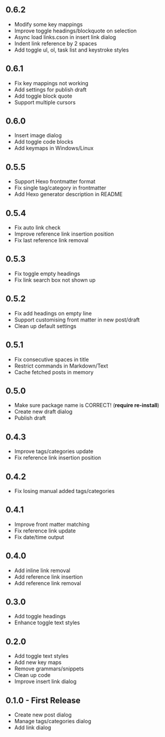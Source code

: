 ## 0.6.2

* Modify some key mappings
* Improve toggle headings/blockquote on selection
* Async load links.cson in insert link dialog
* Indent link reference by 2 spaces
* Add toggle ul, ol, task list and keystroke styles

## 0.6.1

* Fix key mappings not working
* Add settings for publish draft
* Add toggle block quote
* Support multiple cursors

## 0.6.0

* Insert image dialog
* Add toggle code blocks
* Add keymaps in Windows/Linux

## 0.5.5

* Support Hexo frontmatter format
* Fix single tag/category in frontmatter
* Add Hexo generator description in README

## 0.5.4

* Fix auto link check
* Improve reference link insertion position
* Fix last reference link removal

## 0.5.3

* Fix toggle empty headings
* Fix link search box not shown up

## 0.5.2

* Fix add headings on empty line
* Support customising front matter in new post/draft
* Clean up default settings

## 0.5.1

* Fix consecutive spaces in title
* Restrict commands in Markdown/Text
* Cache fetched posts in memory

## 0.5.0

* Make sure package name is CORRECT! (**require re-install**)
* Create new draft dialog
* Publish draft

## 0.4.3

* Improve tags/categories update
* Fix reference link insertion position

## 0.4.2

* Fix losing manual added tags/categories

## 0.4.1

* Improve front matter matching
* Fix reference link update
* Fix date/time output

## 0.4.0

* Add inline link removal
* Add reference link insertion
* Add reference link removal

## 0.3.0

* Add toggle headings
* Enhance toggle text styles

## 0.2.0

* Add toggle text styles
* Add new key maps
* Remove grammars/snippets
* Clean up code
* Improve insert link dialog

## 0.1.0 - First Release

* Create new post dialog
* Manage tags/categories dialog
* Add link dialog

